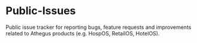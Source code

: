 # Public-Issues
Public issue tracker for reporting bugs, feature requests and improvements related to Athegus products (e.g. HospOS, RetailOS, HotelOS).
